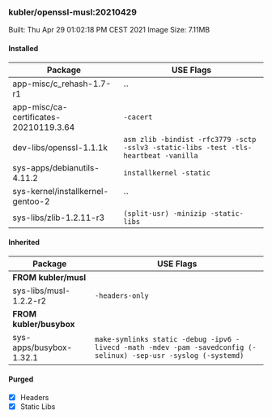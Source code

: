 ### kubler/openssl-musl:20210429

Built: Thu Apr 29 01:02:18 PM CEST 2021
Image Size: 7.11MB

#### Installed
Package | USE Flags
--------|----------
app-misc/c_rehash-1.7-r1 | ``
app-misc/ca-certificates-20210119.3.64 | `-cacert`
dev-libs/openssl-1.1.1k | `asm zlib -bindist -rfc3779 -sctp -sslv3 -static-libs -test -tls-heartbeat -vanilla`
sys-apps/debianutils-4.11.2 | `installkernel -static`
sys-kernel/installkernel-gentoo-2 | ``
sys-libs/zlib-1.2.11-r3 | `(split-usr) -minizip -static-libs`
#### Inherited
Package | USE Flags
--------|----------
**FROM kubler/musl** |
sys-libs/musl-1.2.2-r2 | `-headers-only`
**FROM kubler/busybox** |
sys-apps/busybox-1.32.1 | `make-symlinks static -debug -ipv6 -livecd -math -mdev -pam -savedconfig (-selinux) -sep-usr -syslog (-systemd)`
#### Purged
- [x] Headers
- [x] Static Libs
